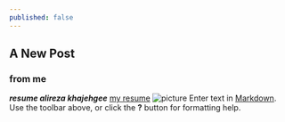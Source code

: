 ```yaml
---
published: false
---
```

## A New Post
### from me
_**resume alireza khajehgee**_
[my resume]({{baseurl.site}}/files/resume.pdf "Resume")
![picture]({{site.baseurl}}/{{baseurl.site}}/files/logo.ing.jpg)
Enter text in [Markdown](http://daringfireball.net/projects/markdown/). Use the toolbar above, or click the **?** button for formatting help.
